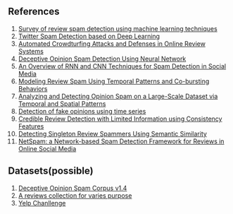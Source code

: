 ## References
1. [Survey of review spam detection using
machine learning techniques](https://journalofbigdata.springeropen.com/track/pdf/10.1186/s40537-015-0029-9?site=journalofbigdata.springeropen.com)  
2. [Twitter Spam Detection based on Deep Learning](https://dl.acm.org/citation.cfm?id=3014815)  
3. [Automated Crowdturfing Attacks and Defenses in
Online Review Systems](https://arxiv.org/pdf/1708.08151.pdf)
4. [Deceptive Opinion Spam Detection Using Neural Network](http://www.aclweb.org/anthology/C16-1014)
5. [An Overview of RNN and CNN Techniques for Spam
Detection in Social Media](http://ijarcsse.com/Before_August_2017/docs/papers/Volume_6/10_October2016/V6I10-0126.pdf)
6. [Modeling Review Spam Using Temporal Patterns and
Co-bursting Behaviors](https://arxiv.org/pdf/1611.06625.pdf)
7. [Analyzing and Detecting Opinion Spam on a
Large-Scale Dataset via Temporal and Spatial Patterns](https://www.aaai.org/ocs/index.php/ICWSM/ICWSM15/paper/download/10534/10461)
8. [Detection of fake opinions using time series](https://www.sciencedirect.com/science/article/pii/S0957417416301129)
9. [Credible Review Detection with Limited Information
using Consistency Features](https://arxiv.org/pdf/1705.02668.pdf)
10. [Detecting Singleton Review Spammers Using Semantic
Similarity](https://arxiv.org/pdf/1609.02727.pdf)
11. [NetSpam: a Network-based Spam Detection
Framework for Reviews in Online Social Media](https://arxiv.org/pdf/1703.03609.pdf)

## Datasets(possible)

1. [Deceptive Opinion Spam Corpus v1.4](http://myleott.com/op-spam.html)
2. [A reviews collection for varies purpose](http://odds.cs.stonybrook.edu/)
3. [Yelp Chanllenge](https://www.yelp.com/dataset/challenge)